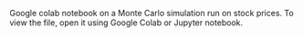 Google colab notebook on a Monte Carlo simulation run on stock prices. To view the file, open it using Google Colab or Jupyter notebook.
